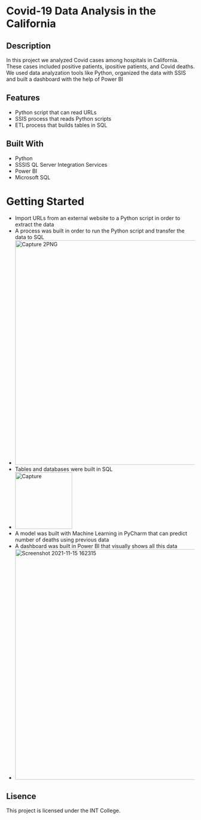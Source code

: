 # Covid-19 Data Analysis in the California
## Description
In this project we analyzed Covid cases among hospitals in California. These cases included positive patients, ipositive patients, and Covid deaths. We used data analyzation tools like Python, organized the data with SSIS and built a dashboard with the help of Power BI
## Features
- Python script that can read URLs
- SSIS process that reads Python scripts
- ETL process that builds tables in SQL
## Built With
- Python
- SSSIS QL Server Integration Services
- Power BI
- Microsoft SQL
# Getting Started
- Import URLs from an external website to a Python script in order to extract the data 
- A process was built in order to run the Python script and transfer the data to SQL
- <img width="601" alt="Capture 2PNG" src="https://user-images.githubusercontent.com/88894263/141799536-e3f29765-c5b6-4267-8c35-21da6878e3fc.PNG">
- Tables and databases were built in SQL 
- <img width="152" alt="Capture" src="https://user-images.githubusercontent.com/88894263/141799543-c4db435a-05f0-423e-94be-dcbf09dadc19.PNG">
- A model was built with Machine Learning in PyCharm that can predict number of deaths using previous data
- A dashboard was built in Power BI that visually shows all this data
- <img width="617" alt="Screenshot 2021-11-15 162315" src="https://user-images.githubusercontent.com/88894263/141798853-3936dbf4-fe97-4017-9f48-0adfd9d1c8a2.png">
## Lisence
This project is licensed under the INT College.
